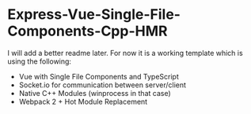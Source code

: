 # Express-Vue-Single-File-Components-Cpp-HMR

I will add a better readme later. For now it is a working template which is using the following:

- Vue with Single File Components and TypeScript
- Socket.io for communication between server/client
- Native C++ Modules (winprocess in that case)
- Webpack 2 + Hot Module Replacement
